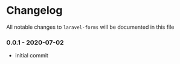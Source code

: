 # Changelog

All notable changes to `laravel-forms` will be documented in this file

### 0.0.1 - 2020-07-02
- initial commit
